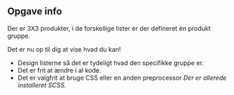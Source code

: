 ## Opgave info

Der er 3X3 produkter, i de forskellige lister er der defineret én produkt gruppe.

Det er nu op til dig at vise hvad du kan!

*   Design listerne så det er tydeligt hvad den specifikke gruppe er.
*   Det er frit at ændre i al kode.
*   Det er valgfrit at bruge CSS eller en anden preprocessor _Der er allerede installeret SCSS._
